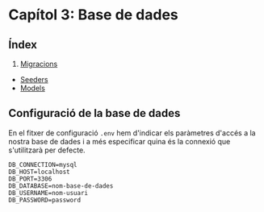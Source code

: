<!-- notoc -->

# Capítol 3: Base de dades

## Índex

1. [Migracions](migracions.md)
* [Seeders](seeders.md)
* [Models](models.md)

## Configuració de la base de dades

En el fitxer de configuració `.env` hem d'indicar els paràmetres d'accés a la nostra base de dades i a més especificar quina és la connexió que s'utilitzarà per defecte. 

```
DB_CONNECTION=mysql
DB_HOST=localhost
DB_PORT=3306
DB_DATABASE=nom-base-de-dades
DB_USERNAME=nom-usuari
DB_PASSWORD=password
```